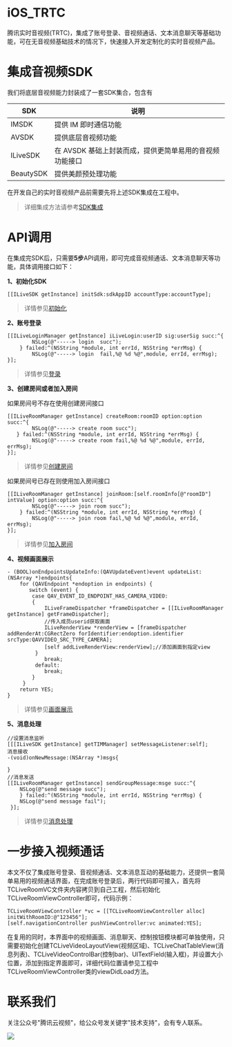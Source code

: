 # iOS_TRTC
腾讯实时音视频(TRTC)，集成了账号登录、音视频通话、文本消息聊天等基础功能，可在无音视频基础技术的情况下，快速接入开发定制化的实时音视频产品。
# 集成音视频SDK
我们将底层音视频能力封装成了一套SDK集合，包含有

SDK  | 说明
------------- | -------------
IMSDK  | 提供 IM 即时通信功能
AVSDK  | 提供底层音视频功能
ILiveSDK  | 在 AVSDK 基础上封装而成，提供更简单易用的音视频功能接口
BeautySDK  | 提供美颜预处理功能

在开发自己的实时音视频产品前需要先将上述SDK集成在工程中。

> 详细集成方法请参考[SDK集成](https://cloud.tencent.com/document/product/647/16809)
# API调用
在集成完SDK后，只需要**5步**API调用，即可完成音视频通话、文本消息聊天等功能，具体调用接口如下：

**1、初始化SDK**
~~~OBJC
[[ILiveSDK getInstance] initSdk:sdkAppID accountType:accountType];
~~~
> 详情参见[初始化](https://cloud.tencent.com/document/product/647/16810)

**2、账号登录**
~~~OBJC
[[ILiveLoginManager getInstance] iLiveLogin:userID sig:userSig succ:^{
        NSLog(@"-----> login  succ");
    } failed:^(NSString *module, int errId, NSString *errMsg) {
        NSLog(@"-----> login  fail,%@ %d %@",module, errId, errMsg);        
}];
~~~
> 详情参见[登录](https://cloud.tencent.com/document/product/647/16810)

**3、创建房间或者加入房间**

如果房间号不存在使用创建房间接口
~~~OBJC
[[ILiveRoomManager getInstance] createRoom:roomID option:option succ:^{
        NSLog(@"-----> create room succ");
   } failed:^(NSString *module, int errId, NSString *errMsg) {
        NSLog(@"-----> create room fail,%@ %d %@",module, errId, errMsg);
}];
~~~
> 详情参见[创建房间](https://cloud.tencent.com/document/product/647/16811)

如果房间号已存在则使用加入房间接口
~~~OBJC
[[ILiveRoomManager getInstance] joinRoom:[self.roomInfo[@"roomID"] intValue] option:option succ:^{
        NSLog(@"-----> join room succ");
    } failed:^(NSString *module, int errId, NSString *errMsg) {
        NSLog(@"-----> join room fail,%@ %d %@",module, errId, errMsg);
}];
~~~
> 详情参见[加入房间](https://cloud.tencent.com/document/product/647/16814)

**4、视频画面展示**
~~~OBJC
- (BOOL)onEndpointsUpdateInfo:(QAVUpdateEvent)event updateList:(NSArray *)endpoints{
	for (QAVEndpoint *endoption in endpoints) {
	   switch (event) {
		case QAV_EVENT_ID_ENDPOINT_HAS_CAMERA_VIDEO:
		{
		    ILiveFrameDispatcher *frameDispatcher = [[ILiveRoomManager getInstance] getFrameDispatcher];
		    //传入成员userid获取画面
		    ILiveRenderView *renderView = [frameDispatcher addRenderAt:CGRectZero forIdentifier:endoption.identifier srcType:QAVVIDEO_SRC_TYPE_CAMERA];
		    [self addLiveRenderView:renderView];//添加画面到指定view
		 }
		    break;	                
		 default:
		    break;
	    }
	 }
	return YES;
}
~~~
> 详情参见[画面展示](https://cloud.tencent.com/document/product/647/16814)

**5、消息处理**
~~~OBJC
//设置消息监听
[[[ILiveSDK getInstance] getTIMManager] setMessageListener:self];
消息接收
-(void)onNewMessage:(NSArray *)msgs{  

}
//消息发送
[[ILiveRoomManager getInstance] sendGroupMessage:msge succ:^{
	NSLog(@"send message succ");
    } failed:^(NSString *module, int errId, NSString *errMsg) {
	NSLog(@"send message fail");
 }];
~~~
> 详情参见[消息处理](https://cloud.tencent.com/document/product/647/16815)
# 一步接入视频通话
本文不仅了集成账号登录、音视频通话、文本消息互动的基础能力，还提供一套简单易用的视频通话界面，在完成账号登录后，两行代码即可接入，首先将TCLiveRoomVC文件夹内容拷贝到自己工程，然后初始化TCLiveRoomViewController即可，代码示例：
~~~OBJC
TCLiveRoomViewController *vc = [[TCLiveRoomViewController alloc] initWithRoomID:@"123456"];
[self.navigationController pushViewController:vc animated:YES];
~~~
在复用的同时，本界面中的视频画面、消息聊天、控制按钮模块都可单独使用，只需要初始化创建TCLiveVideoLayoutView(视频区域)、TCLiveChatTableView(消息列表)、TCLiveVideoControlBar(控制bar)、UITextField(输入框)，并设置大小位置，添加到指定界面即可，详细代码位置请参见工程中TCLiveRoomViewController类的viewDidLoad方法。

# 联系我们

关注公众号"腾讯云视频"，给公众号发关键字"技术支持"，会有专人联系。

![](https://main.qcloudimg.com/raw/769293c3dbc0df8fbfb7d6a7cc904692.jpg)
